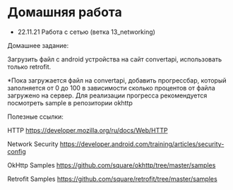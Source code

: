 # Домашняя работа

- 22.11.21 Работа с сетью (ветка 13_networking)

Домашнее задание:

Загрузить файл с android устройства на сайт convertapi, использовать только retrofit.

*Пока загружается файл на convertapi, добавить прогрессбар, который заполняется от 0 до 100 в зависимости сколько процентов от файла загружено на сервер. Для реализации прогресса рекомендуется посмотреть sample в репозитории okhttp

Полезные ссылки:

HTTP https://developer.mozilla.org/ru/docs/Web/HTTP

Network Security https://developer.android.com/training/articles/security-config

OkHttp Samples https://github.com/square/okhttp/tree/master/samples

Retrofit Samples https://github.com/square/retrofit/tree/master/samples




